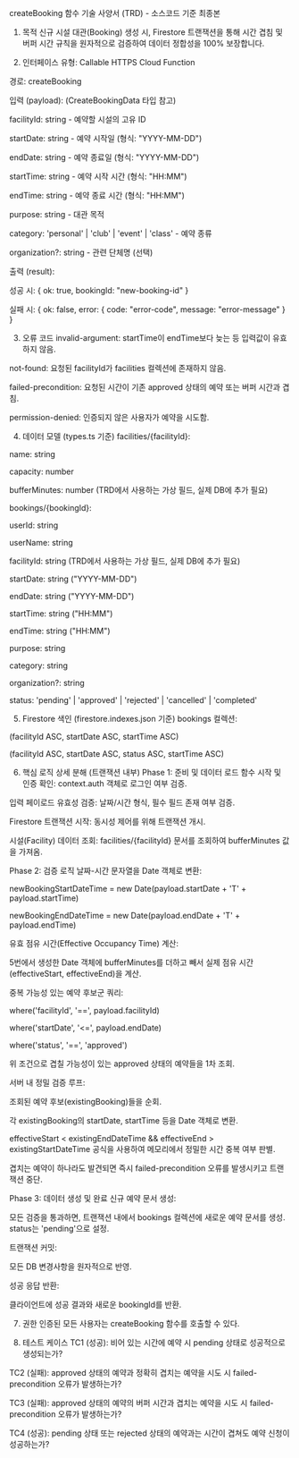 createBooking 함수 기술 사양서 (TRD) - 소스코드 기준 최종본
1. 목적
신규 시설 대관(Booking) 생성 시, Firestore 트랜잭션을 통해 시간 겹침 및 버퍼 시간 규칙을 원자적으로 검증하여 데이터 정합성을 100% 보장합니다.

2. 인터페이스
유형: Callable HTTPS Cloud Function

경로: createBooking

입력 (payload): (CreateBookingData 타입 참고)

facilityId: string - 예약할 시설의 고유 ID

startDate: string - 예약 시작일 (형식: "YYYY-MM-DD")

endDate: string - 예약 종료일 (형식: "YYYY-MM-DD")

startTime: string - 예약 시작 시간 (형식: "HH:MM")

endTime: string - 예약 종료 시간 (형식: "HH:MM")

purpose: string - 대관 목적

category: 'personal' | 'club' | 'event' | 'class' - 예약 종류

organization?: string - 관련 단체명 (선택)

출력 (result):

성공 시: { ok: true, bookingId: "new-booking-id" }

실패 시: { ok: false, error: { code: "error-code", message: "error-message" } }

3. 오류 코드
invalid-argument: startTime이 endTime보다 늦는 등 입력값이 유효하지 않음.

not-found: 요청된 facilityId가 facilities 컬렉션에 존재하지 않음.

failed-precondition: 요청된 시간이 기존 approved 상태의 예약 또는 버퍼 시간과 겹침.

permission-denied: 인증되지 않은 사용자가 예약을 시도함.

4. 데이터 모델 (types.ts 기준)
facilities/{facilityId}:

name: string

capacity: number

bufferMinutes: number (TRD에서 사용하는 가상 필드, 실제 DB에 추가 필요)

bookings/{bookingId}:

userId: string

userName: string

facilityId: string (TRD에서 사용하는 가상 필드, 실제 DB에 추가 필요)

startDate: string ("YYYY-MM-DD")

endDate: string ("YYYY-MM-DD")

startTime: string ("HH:MM")

endTime: string ("HH:MM")

purpose: string

category: string

organization?: string

status: 'pending' | 'approved' | 'rejected' | 'cancelled' | 'completed'

5. Firestore 색인 (firestore.indexes.json 기준)
bookings 컬렉션:

(facilityId ASC, startDate ASC, startTime ASC)

(facilityId ASC, startDate ASC, status ASC, startTime ASC)

6. 핵심 로직 상세 분해 (트랜잭션 내부)
Phase 1: 준비 및 데이터 로드
함수 시작 및 인증 확인: context.auth 객체로 로그인 여부 검증.

입력 페이로드 유효성 검증: 날짜/시간 형식, 필수 필드 존재 여부 검증.

Firestore 트랜잭션 시작: 동시성 제어를 위해 트랜잭션 개시.

시설(Facility) 데이터 조회: facilities/{facilityId} 문서를 조회하여 bufferMinutes 값을 가져옴.

Phase 2: 검증 로직
날짜-시간 문자열을 Date 객체로 변환:

newBookingStartDateTime = new Date(payload.startDate + 'T' + payload.startTime)

newBookingEndDateTime = new Date(payload.endDate + 'T' + payload.endTime)

유효 점유 시간(Effective Occupancy Time) 계산:

5번에서 생성한 Date 객체에 bufferMinutes를 더하고 빼서 실제 점유 시간(effectiveStart, effectiveEnd)을 계산.

중복 가능성 있는 예약 후보군 쿼리:

where('facilityId', '==', payload.facilityId)

where('startDate', '<=', payload.endDate)

where('status', '==', 'approved')

위 조건으로 겹칠 가능성이 있는 approved 상태의 예약들을 1차 조회.

서버 내 정밀 검증 루프:

조회된 예약 후보(existingBooking)들을 순회.

각 existingBooking의 startDate, startTime 등을 Date 객체로 변환.

effectiveStart < existingEndDateTime && effectiveEnd > existingStartDateTime 공식을 사용하여 메모리에서 정밀한 시간 중복 여부 판별.

겹치는 예약이 하나라도 발견되면 즉시 failed-precondition 오류를 발생시키고 트랜잭션 중단.

Phase 3: 데이터 생성 및 완료
신규 예약 문서 생성:

모든 검증을 통과하면, 트랜잭션 내에서 bookings 컬렉션에 새로운 예약 문서를 생성. status는 'pending'으로 설정.

트랜잭션 커밋:

모든 DB 변경사항을 원자적으로 반영.

성공 응답 반환:

클라이언트에 성공 결과와 새로운 bookingId를 반환.

7. 권한
인증된 모든 사용자는 createBooking 함수를 호출할 수 있다.

8. 테스트 케이스
TC1 (성공): 비어 있는 시간에 예약 시 pending 상태로 성공적으로 생성되는가?

TC2 (실패): approved 상태의 예약과 정확히 겹치는 예약을 시도 시 failed-precondition 오류가 발생하는가?

TC3 (실패): approved 상태의 예약의 버퍼 시간과 겹치는 예약을 시도 시 failed-precondition 오류가 발생하는가?

TC4 (성공): pending 상태 또는 rejected 상태의 예약과는 시간이 겹쳐도 예약 신청이 성공하는가?